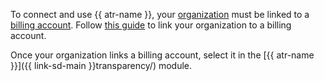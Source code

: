 To connect and use {{ atr-name }}, your [organization](../../organization/quickstart.md) must be linked to a [billing account](../../billing/concepts/billing-account.md). Follow [this guide](../../billing/operations/change-organization.md) to link your organization to a billing account.

Once your organization links a billing account, select it in the [{{ atr-name }}]({{ link-sd-main }}transparency/) module.